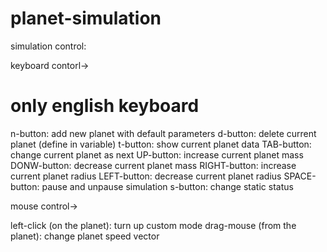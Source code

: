 # planet-simulation

simulation control:

keyboard contorl->
# only english keyboard
n-button: add new planet with default parameters
d-button: delete current planet (define in variable)
t-button: show current planet data
TAB-button: change current planet as next
UP-button: increase current planet mass
DONW-button: decrease current planet mass
RIGHT-button: increase current planet radius
LEFT-button: decrease current planet radius
SPACE-button: pause and unpause simulation
s-button: change static status

mouse control->

left-click (on the planet): turn up custom mode
drag-mouse (from the planet): change planet speed vector
